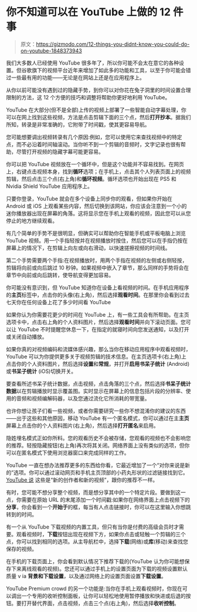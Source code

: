 # 你不知道可以在 YouTube 上做的 12 件事

> 原文：<https://gizmodo.com/12-things-you-didnt-know-you-could-do-on-youtube-1848373943>

我们大多数人已经使用 YouTube 很多年了，所以你可能不会太在意它的各种设置。但谷歌旗下的视频平台近年来增加了如此多的功能和工具，以至于你可能会错过一些最有用的功能——无论是在网站上还是在应用程序上。

从你以前可能没有遇到过的隐藏手势，到你可以对你花在兔子洞里的时间设置合理限制的方法，这 12 个方便的技巧和调整将帮助你更好地利用 YouTube。

YouTube 在大部分(但不是全部)上传的视频上部署了一些智能自动字幕处理，你可以在网上找到这些视频，方法是点击剪辑下面的三个点，然后**打开抄本**。据我们所知，转录是非常准确的，它附带了时间戳，使其更容易导航。

您可能想要调出视频转录有几个原因:例如，您可以使用它来查找视频中的特定点，而不必沿着时间轴滚动。当你听不到一个剪辑的音频时，文字记录也很有帮助，尽管打开视频的隐藏字幕可能更容易。

你可以把 YouTube 视频放在一个循环中，但是这个功能并不容易找到。在网页上，右键点击视频本身，找到**循环**选项；在手机上，点击其个人列表页面上的视频剪辑，然后点击三个点(右上角)和**循环视频**。循环选项也开始出现在 PS5 和 Nvidia Shield YouTube 应用程序上。

只要你登录，YouTube 就会在多个设备上同步你的观看，但如果你开始在 Android 或 iOS 上观看某些内容，然后切换到该网站，你应该会注意到一个小的迷你播放器出现在屏幕的角落。这将显示您在手机上观看的视频，因此您可以从您停止的地方继续观看。

有几个简单的手势不是很明显，但确实可以帮助你在智能手机或平板电脑上浏览 YouTube 视频。用一个手指轻按并在视频播放时按住，然后您可以在手指仍按在屏幕上的情况下，在剪辑上向左或向右滑动，以快速搓擦视频的时间线。

第二个手势需要两个手指:在视频播放时，用两个手指在视频的左侧或右侧轻按，剪辑将向前或向后跳过 10 秒钟。如果视频中嵌入了章节，那么同样的手势将会在章节中向前或向后跳转，使导航变得更加容易。

你可能没有意识到，但 YouTube 知道你在设备上看视频的时间。在手机应用程序的**主页**标签中，点击你的头像(右上角)，然后选择**观看时间**。在那里你会看到过去七天你在任何设备上花了多少时间看 YouTube

如果你认为你需要花更少的时间在 YouTube 上，有一些工具会有所帮助。在主页选项卡中，点击右上角的个人资料图片，然后选择**观看时间**并向下滚动页面。您可以让 YouTube 不时提醒您休息一下，在指定的就寝时间向您发送通知，以及打开或关闭自动播放。

如果你真的对视频编码和流媒体感兴趣，那么当你在移动应用程序中观看视频时，YouTube 可以为你提供更多关于视频剪辑的技术信息。在主页选项卡(右上角)上点击你的个人资料图片，然后选择**设置**和**常规**，并打开**启用书呆子统计** (Android)或**书呆子统计** (iOS)切换开关。

要查看所述书呆子统计数据，点击视频，点击角落的三个点，然后选择**书呆子统计数据**以在剪辑播放时显示覆盖图。实时显示在屏幕上的信息包括片段的分辨率、使用的音频和视频编解码器，以及您通过流化它所消耗的带宽量。

也许你想让孩子们看一些视频，或者你需要研究一些你不想混淆你的建议的东西——出于这些和其他原因，移动 YouTube 有一个匿名模式，你可以通过在主**主页**屏幕上点击你的个人资料图片(右上角)，然后选择**打开匿名**来启用。

隐姓埋名模式正如你所料。您的观看历史不会被存储，您观看的视频也不会影响您的推荐。轻按隐藏按钮(右上角)再次将其关闭。网络界面上没有类似的选项，但你可以在匿名模式下使用浏览器窗口来完成同样的工作。

YouTube 一直在想办法推荐更多的东西给你看，它最近增加了一个“对你来说是新的”选项。你可以通过滚动网页和手机主页顶部的小药丸形状的过滤链接找到它。 [YouTube 说](https://support.google.com/youtube/thread/132416851/new-to-you-discover-more-content-on-the-youtube-homepage) 这些是“新的创作者和新的视频”，跟你的推荐不一样。

有时，您可能不想分享整个视频，而是想分享其中的一个特定片段。要做到这一点，你需要在原始 URL 的末尾添加一个时间戳:如果你在网络界面上点击视频下的**分享**，你会看到一个**开始于**的框，每当有人点击链接时，你可以在这里输入你想跳转到的时间。

有一个从 YouTube 下载视频的内置工具，但只有当你是付费的高级会员时才需要。观看视频时，**下载**按钮出现在视频下方，如果你点击或轻触一个剪辑的三个点，你可以找到相同的选项。从主导航栏中，选择**下载**(网络)或**库**(移动)来查找您保存的视频。

在手机的下载页面上，你会看到默认情况下推荐下载的(YouTube 认为你可能想保存下来离线观看的视频)。您还可以通过手机上的设置页面为下载的视频设置默认质量 v ia **背景和下载设置**，以及通过网络上的设置页面设置**下载设置**。

YouTube Premium crowd 的另一个功能是:当你在手机上观看视频时，你现在可以调出一个专用的收听控制面板，让你可以轻松地使用暂停播放和快进或后退的按钮。要打开替代界面，点击视频，点击三个点(右上角)，然后选择**收听控制**。